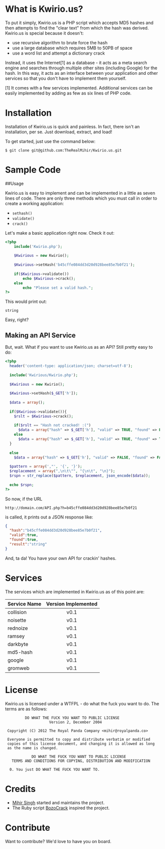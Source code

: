 # What is Kwirio.us?
To put it simply, Kwirio.us is a PHP script which accepts MD5 hashes and then attempts to find the "clear text" from which the hash was derived. Kwirio.us is special because it doesn't:

* use recursive algorithm to brute force the hash
* use a large database which requires 5MB to 50PB of space
* use a word list and attempt a dictionary crack

Instead, it uses the Internet[1] as a database - it acts as a meta search engine and searches through multiple other sites (including Google) for the hash. In this way, it acts as an interface between your application and other services so that you don't have to implement them yourself.

[1] It comes with a few services implemented. Additional services can be easily implemented by adding as few as six lines of PHP code.

# Installation

Installation of Kwirio.us is quick and painless. In fact, there isn't an installation, per se. Just download, extract, and load!

To get started, just use the command below:

```
$ git clone git@github.com:TheRealMihir/Kwirio.us.git
```

# Sample Code

##Usage

Kwirio.us is easy to implement and can be implemented in a little as seven lines of code. There are only three methods which you must call in order to create a working application: 

* `sethash()`
* `validate()`
* `crack()`

Let's make a basic application right now. Check it out:

```php
<?php
    include('Kwirio.php');
        
    $Kwirious = new Kwirio();
        
    $Kwirious->setHash('b45cffe084dd3d20d928bee85e7b0f21');       
        
    if($Kwirious->validate())
        echo $Kwirious->crack();
    else
        echo "Please set a valid hash."; 
?>
```

This would print out:

```
string
```

Easy, right?


## Making an API Service

But, wait. What if you want to use Kwirio.us as an API? Still pretty easy to do:

```php
<?php
  header('content-type: application/json; charset=utf-8');
                
  include('Kwirious/Kwirio.php');
                
  $Kwirious = new Kwirio();
                
  $Kwirious->setHash($_GET['h']);   
                
  $data = array();    
                
  if($Kwirious->validate()){
    $rslt = $Kwirious->crack();
                
    if($rslt == "Hash not cracked! :(")
      $data = array("hash" => $_GET['h'], "valid" => TRUE, "found" => FALSE, "result" => ""); 
    else
      $data = array("hash" => $_GET['h'], "valid" => TRUE, "found" => TRUE, "result" => $rslt);         
  }
                
  else
    $data = array("hash" => $_GET['h'], "valid" => FALSE, "found" => FALSE, "result" => "");  
                
  $pattern = array(',"', '{', '}');
  $replacement = array(",\n\t\"", "{\n\t", "\n}");
  $rspn = str_replace($pattern, $replacement, json_encode($data));
                
  echo $rspn;     
?>
```

So now, if the URL

```
http://domain.com/API.php?h=b45cffe084dd3d20d928bee85e7b0f21
```

is called, it prints out a JSON response like:

```json
{
  "hash":"b45cffe084dd3d20d928bee85e7b0f21",
  "valid":true,
  "found":true,
  "result":"string"
}
```

And, ta da! You have your own API for crackin' hashes.

# Services

The services which are implemented in Kwirio.us as of this point are:

|Service Name|Version Implemented|
|:-----------|:-----------------:|
|collision | v0.1 |
|noisette | v0.1 |
|rednoize | v0.1 |
|ramsey | v0.1 |
|darkbyte | v0.1 |
|md5-hash | v0.1 |
|google | v0.1  |
|gromweb | v0.1 |

# License

Kwirio.us is licensed under a WTFPL - do what the fuck you want to do. The terms are as follows:

```
         DO WHAT THE FUCK YOU WANT TO PUBLIC LICENSE
                    Version 2, December 2004

 Copyright (C) 2012 The Royal Panda Company <mihir@royalpanda.co>

 Everyone is permitted to copy and distribute verbatim or modified
 copies of this license document, and changing it is allowed as long
 as the name is changed.

            DO WHAT THE FUCK YOU WANT TO PUBLIC LICENSE
   TERMS AND CONDITIONS FOR COPYING, DISTRIBUTION AND MODIFICATION

  0. You just DO WHAT THE FUCK YOU WANT TO.
```

# Credits

* [Mihir Singh](https://github.com/TheRealMihir) started and maintains the project.
* The Ruby script [BozoCrack](https://github.com/juuso/BozoCrack) inspired the project.

# Contribute

Want to contribute? We'd love to have you on board.